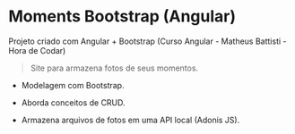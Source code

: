 # Moments Bootstrap (Angular)

Projeto criado com Angular + Bootstrap (Curso Angular - Matheus Battisti - Hora de Codar) 



> Site para armazena fotos de seus momentos.

- Modelagem com Bootstrap.

- Aborda conceitos de CRUD.

- Armazena arquivos de fotos em uma API local (Adonis JS).



